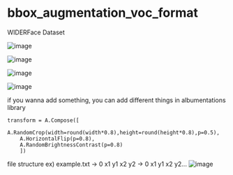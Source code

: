 # bbox_augmentation_voc_format 
WIDERFace Dataset

![image](https://user-images.githubusercontent.com/70372577/161203238-8bf8928f-ffb4-4b36-beb7-90a3cc994abe.png)

![image](https://user-images.githubusercontent.com/70372577/161203396-20ddd3e9-3a5d-42a7-b291-e8fcf20a08e7.png)

![image](https://user-images.githubusercontent.com/70372577/161203266-5292e659-83f0-4ece-8918-22cb3680d2fa.png)

![image](https://user-images.githubusercontent.com/70372577/161203301-636b37b5-f822-4b3e-969b-0ec634a2f2aa.png)

if you wanna add something, you can add different things in albumentations library

    transform = A.Compose([
        A.RandomCrop(width=round(width*0.8),height=round(height*0.8),p=0.5),
        A.HorizontalFlip(p=0.8),
        A.RandomBrightnessContrast(p=0.8)
        ])

file structure
ex) example.txt
    ->  0 x1 y1 x2 y2
    ->  0 x1 y1 x2 y2...
![image](https://user-images.githubusercontent.com/70372577/161204367-0f2e7d4b-b2fb-4369-8c30-2bacd59e725e.png)
